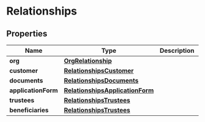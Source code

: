 # Relationships

## Properties
Name | Type | Description | Notes
------------ | ------------- | ------------- | -------------
**org** | [**OrgRelationship**](OrgRelationship.md) |  |  [optional]
**customer** | [**RelationshipsCustomer**](RelationshipsCustomer.md) |  |  [optional]
**documents** | [**RelationshipsDocuments**](RelationshipsDocuments.md) |  |  [optional]
**applicationForm** | [**RelationshipsApplicationForm**](RelationshipsApplicationForm.md) |  |  [optional]
**trustees** | [**RelationshipsTrustees**](RelationshipsTrustees.md) |  |  [optional]
**beneficiaries** | [**RelationshipsTrustees**](RelationshipsTrustees.md) |  |  [optional]
